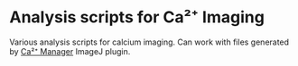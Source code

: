 Analysis scripts for Ca²⁺ Imaging
===============================

Various analysis scripts for calcium imaging. Can work with files
generated by [Ca²⁺ Manager][manager] ImageJ plugin.

[manager]: https://github.com/gicmo/CaManager

